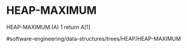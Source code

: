 # HEAP-MAXIMUM
HEAP-MAXIMUM.(A) 
1 return A[1]


#software-engineering/data-structures/trees/HEAP/HEAP-MAXIMUM
